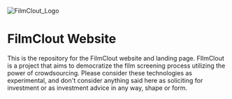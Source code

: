 ![FilmClout_Logo](https://avatars.githubusercontent.com/u/84701318?s=200&v=4)
# FilmClout Website
This is the repository for the FilmClout website and landing page. FIlmClout is a project that aims to democratize the film screening process utilizing the power of crowdsourcing. Please consider these technologies as experimental, and don't consider anything said here as soliciting for investment or as investment advice in any way, shape or form.

